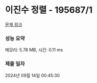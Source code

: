 # 이진수 정렬 - 195687/1 

[문제 링크](https://level.goorm.io/exam/195687/%EC%9D%B4%EC%A7%84%EC%88%98-%EC%A0%95%EB%A0%AC/quiz/1) 

### 성능 요약

메모리: 5.78 MB, 시간: 0.11 ms

### 제출 일자

2024년 09월 14일 00:45:30

